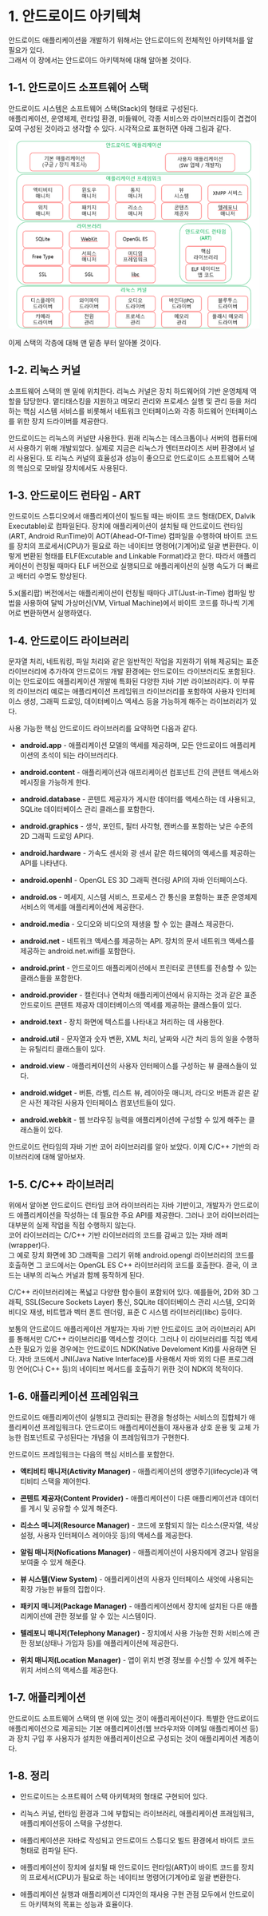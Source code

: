 # 1. 안드로이드 아키텍쳐

안드로이드 애플리케이션을 개발하기 위해서는 안드로이드의 전체적인 아키텍처를 알 필요가 있다.  
그래서 이 장에서는 안드로이드 아키텍쳐에 대해 알아볼 것이다.

## 1-1. 안드로이드 소프트웨어 스택

안드로이드 시스템은 소프트웨어 스택(Stack)의 형태로 구성된다.  
애플리케이션, 운영체제, 런타임 환경, 미들웨어, 각종 서비스와 라이브러리등이 겹겹이 모여 구성된 것이라고 생각할 수 있다. 시각적으로 표현하면 아래 그림과 같다.  

![안드로이드 소프트웨어 스택](https://github.com/SeungYongSon/Gaining-Ground-To-Android/blob/master/1.%20Android%20Architecture/image/Stack.png "안드로이드 소프트웨어 스택")

이제 스택의 각층에 대해 맨 밑층 부터 알아볼 것이다.

## 1-2. 리눅스 커널

소프트웨어 스택의 맨 밑에 위치한다. 리눅스 커널은 장치 하드웨어의 기반 운영체제 역할을 담당한다. 멑티태스킹을 지원하고 메모리 관리와 프로세스 실행 및 관리 등을 처리하는 핵심 시스템 서비스를 비롯해서 네트워크 인터페이스와 각종 하드웨어 인터페이스를 위한 장치 드라이버를 제공한다. 

안드로이드는 리눅스의 커널만 사용한다. 원래 리눅스는 데스크톱이나 서버의 컴퓨터에서 사용하기 위해 개발되었다. 실제로 지금은 리눅스가 엔터프라이즈 서버 환경에서 널리 사용된다. 또 리눅스 커널의 효율성과 성능이 좋으므로 안드로이드 소프트웨어 스택의 핵심으로 모바일 장치에서도 사용된다.

## 1-3. 안드로이드 런타임 - ART

안드로이드 스튜디오에서 애플리케이션이 빌드될 때는 바이트 코드 형태(DEX, Dalvik Executable)로 컴파일된다. 장치에 애플리케이션이 설치될 때 안드로이드 런타임(ART, Android RunTime)이 AOT(Ahead-Of-Time) 컴파일을 수행하여 바이트 코드를 장치의 프로세서(CPU)가 필요로 하는 네이티브 명령어(기계어)로 일괄 변환한다. 이렇게 변환된 형태를 ELF(Excutable and Linkable Format)라고 한다. 따라서 애플리케이션이 런칭될 때마다 ELF 버전으로 실행되므로 애플리케이션의 실행 속도가 더 빠르고 배터리 수명도 향상된다.

5.x(롤리팝) 버전에서는 애플리케이션이 런칭될 때마다 JIT(Just-in-Time) 컴파일 방법을 사용하여 달빅 가상머신(VM, Virtual Machine)에서 바이트 코드를 하나씩 기계어로 변환하면서 실행하였다.

## 1-4. 안드로이드 라이브러리

문자열 처리, 네트워킹, 파일 처리와 같은 일반적인 작업을 지원하기 위해 제공되는 표준 라이브러리에 추가하여 안드로이드 개발 환경에는 안드로이드 라이브러리도 포함된다. 이는 안드로이드 애플리케이션 개발에 특화된 다양한 자바 기반 라이브러리다. 이 부류의 라이브러리 예로는 애플리케이션 프레임워크 라이브러리를 포함하여 사용자 인터페이스 생성, 그래픽 드로잉, 데이터베이스 엑세스 등을 가능하게 해주는 라이브러리가 있다.

사용 가능한 핵심 안드로이드 라이브러리를 요약하면 다음과 같다.

- **android.app** - 애플리케이션 모델의 액세를 제공하며, 모든 안드로이드 애플리케이션의 초석이 되는 라이브러리다.

- **android.content** - 애플리케이션과 애프리케이션 컴포넌트 간의 콘텐트 액세스와 메시징을 가능하게 한다.

- **android.database** - 콘텐트 제공자가 게시한 데이터를 액세스하는 데 사용되고, SQLite 데이터베이스 관리 클래스를 포함한다.

- **android.graphics** - 생삭, 포인트, 필터 사각형, 캔버스를 포함하는 낮은 수준의 2D 그래픽 드로잉 API다.

- **android.hardware** - 가속도 센서와 광 센서 같은 하드웨어의 액세스를 제공하는 API를 나타낸다.

- **android.openhl** - OpenGL ES 3D 그래픽 렌더링 API의 자바 인터페이스다.

- **android.os** - 메세지, 시스템 서비스, 프로세스 간 통신을 포함하는 표준 운영체제 서비스의 액세를 애플리케이션에 제공한다.

- **android.media** - 오디오와 비디오의 재생을 할 수 있는 클래스 제공한다.

- **android.net** - 네트워크 액세스를 제공하는 API. 장치의 문서 네트워크 액세스를 제공하는 android.net.wifi를 포함한다.

- **android.print** - 안드로이드 애플리케이션에서 프린터로 콘텐트를 전송할 수 있는 클래스들을 포함한다.

- **android.provider** - 캘린더나 연락처 애플리케이션에서 유지하는 것과 같은 표준 안드로이드 콘텐트 제공자 데이터베이스의 액세를 제공하는 클래스들이 있다.

- **android.text** - 장치 화면에 텍스트를 나타내고 처리하는 데 사용한다.

- **android.util** - 문자열과 숫자 변환, XML 처리, 날짜와 시간 처리 등의 일을 수행하는 유틸리티 클래스들이 있다.

- **android.view** - 애플리케이션의 사용자 인터페이스를 구성하는 뷰 클래스들이 있다.

- **android.widget** - 버튼, 라벨, 리스트 뷰, 레이아웃 매니저, 라디오 버튼과 같은 같은 사전 제각된 사용자 인터페이스 컴포넌트들이 있다.

- **android.webkit** - 웹 브라우징 능력을 애플리케이션에 구성할 수 있게 해주는 클래스들이 있다.

안드로이드 런타임의 자바 기반 코어 라이브러리를 알아 보았다. 이제 C/C++ 기반의 라이브러리에 대해 알아보자.

## 1-5. C/C++ 라이브러리

위에서 알아본 안드로이드 런타임 코어 라이브러리는 자바 기반이고, 개발자가 안드로이드 애플리케이션을 작성하는 데 필요한 주요 API를 제공한다. 그러나 코어 라이브러리는 대부분의 실제 작업을 직접 수행하지 않는다.  
코어 라이브러리는 C/C++ 기반 라이브러리의 코드를 감싸고 있는 자바 래퍼(wrapper)다.  
그 예로 장치 화면에 3D 그래픽을 그리기 위해 android.opengl 라이브러리의 코드를 호출하면 그 코드에서는 OpenGL ES C++ 라이브러리의 코드를 호출한다. 결국, 이 코드는 내부의 리눅스 커널과 함께 동작하게 된다.

C/C++ 라이브러리에는 폭넓고 다양한 함수들이 포함되어 있다. 예를들어, 2D와 3D 그래픽, SSL(Secure Sockets Layer) 통신, SQLite 데이터베이스 관리 시스템, 오디와 비디오 재생, 비트맵과 벡터 폰트 렌더링, 표준 C 시스템 라이브러리(libc) 등이다.

보통의 안드로이드 애플리케이션 개발자는 자바 기반 안드로이드 코어 라이브러리 API를 통해서만 C/C++ 라이브러리를 액세스할 것이다. 그러나 이 라이브러리를 직접 액세스한 필요가 있을 경우에는 안드로이드 NDK(Native Develoment Kit)를 사용하면 된다. 자바 코드에서 JNI(Java Native Interface)를 사용해서 자바 외의 다른 프로그래밍 언어(C나 C++ 등)의 네이티브 메서드를 호출하기 위한 것이 NDK의 목적이다.

## 1-6. 애플리케이션 프레임워크

안드로이드 애플리케이션이 실행되고 관리되는 환경을 형성하는 서비스의 집합체가 애플리케이션 프레임워크다. 안드로이드 애플리케이션들이 재사용과 상호 운용 및 교체 가능한 컴포넌트로 구성된다는 개념을 이 프레임워크가 구현한다.

안드로이드 프레임워크는 다음의 핵심 서비스를 포함한다.

- **액티비티 매니저(Activity Manager)** - 애플리케이션의 생명주기(lifecycle)과 액티비티 스택을 제어한다.

- **콘텐트 제공자(Content Provider)** - 애플리케이션이 다른 애플리케이션과 데이터를 게시 및 공유할 수 있게 해준다.

- **리소스 매니저(Resource Manager)** - 코드에 포함되지 않는 리소스(문자열, 색상 설정, 사용자 인터페이스 레이아웃 등)의 액세스를 제공한다.

- **알림 매니저(Nofications Manager)** - 애플리케이션이 사용자에게 경고나 알림을 보여줄 수 있게 해준다.

- **뷰 시스템(View System)** - 애플리케이션의 사용자 인터페이스 새엇에 사용되는 확장 가능한 뷰들의 집합이다.

- **패키지 매니저(Package Manager)** - 애플리케이션에서 장치에 설치된 다른 애플리케이션에 관한 정보를 알 수 있는 시스템이다.

- **텔레포니 매니저(Telephony Manager)** - 장치에서 사용 가능한 전화 서비스에 관한 정보(상태나 가입자 등)를 애플리케이션에 제공한다.

- **위치 매니저(Location Manager)** - 앱이 위치 변경 정보를 수신할 수 있게 해주는 위치 서비스의 액세스를 제공한다.

## 1-7. 애플리케이션

안드로이드 소프트웨어 스택의 맨 위에 있는 것이 애플리케이션이다. 특별한 안드로이드 애플리케이션으로 제공되는 기본 애플리케이션(웹 브라우저와 이메일 애플리케이션 등)과 장치 구입 후 사용자가 설치한 애플리케이션으로 구성되는 것이 애플리케이션 계층이다.

## 1-8. 정리

- 안드로이드는 소프트웨어 스택 아키텍처의 형태로 구현되어 있다.

- 리눅스 커널, 런타임 환경과 그에 부합되는 라이브러리, 애플리케이션 프래임워크, 애플리케이션등이 스택을 구성한다.

- 애플리케이션은 자바로 작성되고 안드로이드 스튜디오 빌드 환경에서 바이트 코드 형태로 컴파일 된다.

- 애플리케이션이 장치에 설치될 때 안드로이드 런타임(ART)이 바이트 코드를 장치의 프로세서(CPU)가 필요로 하는 네이티브 명령어(기계어)로 일괄 변환한다.

- 애플리케이션 실행과 애플리케이션 디자인의 재사용 구현 관점 모두에서 안드로이드 아키텍쳐의 목표는 성능과 효율이다.
